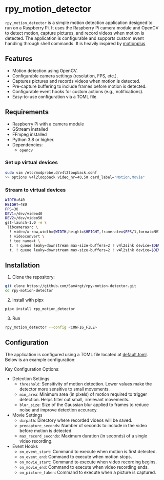 # rpy_motion_detector

`rpy_motion_detector` is a simple motion detection application designed to run on a Raspberry Pi. It uses the Raspberry Pi camera module and OpenCV to detect motion, capture pictures, and record videos when motion is detected. The application is configurable and supports custom event handling through shell commands.
It is heavily inspired by [motionplus](https://github.com/Motion-Project/motionplus)

## Features

- Motion detection using OpenCV.
- Configurable camera settings (resolution, FPS, etc.).
- Captures pictures and records videos when motion is detected.
- Pre-capture buffering to include frames before motion is detected.
- Configurable event hooks for custom actions (e.g., notifications).
- Easy-to-use configuration via a TOML file.

## Requirements

- Raspberry Pi with a camera module
- GStream installed
- FFmpeg installed
- Python 3.8 or higher.
- Dependencies:
  - `opencv`

### Set up virtual devices

```bash
sudo vim /etc/modprobe.d/v4l2loopback.conf
>> options v4l2loopback video_nr=40,50 card_label="Motion,Movie"
```

### Stream to virtual devices
```bash
WIDTH=640
HEIGHT=480
FPS=30
DEV1=/dev/video40
DEV2=/dev/video50
gst-launch-1.0 -e \
 libcamerasrc \
  ! video/x-raw,width=$WIDTH,height=$HEIGHT,framerate=$FPS/1,format=NV12 \
  ! videoconvert \
  ! tee name=t \
  t. ! queue leaky=downstream max-size-buffers=2 ! v4l2sink device=$DEV1 sync=false \
  t. ! queue leaky=downstream max-size-buffers=2 ! v4l2sink device=$DEV2 sync=false
```

## Installation

1. Clone the repository:
```bash
git clone https://github.com/SamArgt/rpy-motion-detector.git
cd rpy-motion-detector
```

2. Install with pipx
```bash
pipx install rpy_motion_detector
```

3. Run
```bash
rpy_motion_detector --config <CONFIG_FILE>
```

## Configuration
The application is configured using a TOML file located at [default.toml](./config/default.ini). Below is an example configuration:

Key Configuration Options:

-  Detection Settings
    - `threshold`: Sensitivity of motion detection. Lower values make the detector more sensitive to small movements.
    - `min_area`: Minimum area (in pixels) of motion required to trigger detection. Helps filter out small, irrelevant movements.
    - `blur_size`: Size of the Gaussian blur applied to frames to reduce noise and improve detection accuracy.
- Movie Settings
    - `dirpath`: Directory where recorded videos will be saved.
    - `precapture_seconds`: Number of seconds to include in the video before motion is detected.
    - `max_record_seconds`: Maximum duration (in seconds) of a single video recording.
- Event Hooks
    - `on_event_start`: Command to execute when motion is first detected.
    - `on_event_end`: Command to execute when motion stops.
    - `on_movie_start`: Command to execute when video recording begins.
    - `on_movie_end`: Command to execute when video recording ends.
    - `on_picture_taken`: Command to execute when a picture is captured.
